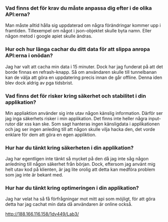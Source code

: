 ### Vad finns det för krav du måste anpassa dig efter i de olika API:erna?
Man måste alltid hålla sig uppdaterad om några förändringar kommer upp i framtiden. Tillexempel om något i json-objektet skulle byta namn. Eller någon metod i google apiet skulle ändras.

### Hur och hur länga cachar du ditt data för att slippa anropa API:erna i onödan?
Jag har valt att cacha min data i 15 minuter. Dock har jag funderat på att det borde finnas en refrash-knapp. Så om användaren skulle till tunnelbanan kan de välja att göra en uppdatering precis innan de går offline. Denna iden blev dock aldrig av pga tidsbrist.

### Vad finns det för risker kring säkerhet och stabilitet i din applikation?
Min appliaktion använder sig inte utav någon känslig information. Därför ser jag inga säkerhets risker i min applikation. Det finns inte heller några input-rutor där xss kan ske. Som sagt hanteras ingen känsligdata i applikationen och jag ser ingen anleding till att någon skulle vilja hacka den, det vorde enklare för dem att göra en egen appliktion.

### Hur har du tänkt kring säkerheten i din applikation?
Jag har egentligen inte tänkt så mycket på den då jag inte såg någon anledning till någon säkerhet från början. Dock, eftersom jag använt mig helt utav kod på klienten, är jag lite orolig att detta kan medföra problem som jag inte är bekant med.

### Hur har du tänkt kring optimeringen i din applikation?
Jag har velat ha så få förfrågningar mot mitt api som möjligt, för att göra detta har jag cachat min data då användaren är online också.

http://188.166.116.158/1dv449/Lab3/
